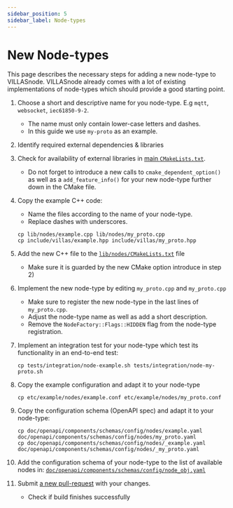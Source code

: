 ```yaml
---
sidebar_position: 5
sidebar_label: Node-types
---
```


# New Node-types

This page describes the necessary steps for adding a new node-type to VILLASnode.
VILLASnode already comes with a lot of existing implementations of node-types which should provide a good starting point.

1. Choose a short and descriptive name for you node-type. E.g `mqtt`, `websocket`, `iec61850-9-2`.
    - The name must only contain lower-case letters and dashes.
    - In this guide we use `my-proto` as an example.

1. Identify required external dependencies & libraries

1. Check for availability of external libraries in [main `CMakeLists.txt`](https://github.com/VILLASframework/node/blob/master/CMakeLists.txt).
    - Do not forget to introduce a new calls to `cmake_dependent_option()` as well as a `add_feature_info()` for your new node-type further down in the CMake file.

1. Copy the example C++ code:
    - Name the files according to the name of your node-type.
    - Replace dashes with underscores.

    ```shell
    cp lib/nodes/example.cpp lib/nodes/my_proto.cpp
    cp include/villas/example.hpp include/villas/my_proto.hpp
    ```

1. Add the new C++ file to the [`lib/nodes/CMakeLists.txt`](https://github.com/VILLASframework/node/blob/master/lib/nodes/CMakeLists.txt) file
    - Make sure it is guarded by the new CMake option introduce in step 2)

1. Implement the new node-type by editing `my_proto.cpp` and `my_proto.cpp`
    - Make sure to register the new node-type in the last lines of `my_proto.cpp`.
    - Adjust the node-type name as well as add a short description.
    - Remove the `NodeFactory::Flags::HIDDEN` flag from the node-type registration.

1. Implement an integration test for your node-type which test its functionality in an end-to-end test:
    ```shell
    cp tests/integration/node-example.sh tests/integration/node-my-proto.sh
    ```

1. Copy the example configuration and adapt it to your node-type
    ```shell
    cp etc/example/nodes/example.conf etc/example/nodes/my_proto.conf
    ```

1. Copy the configuration schema (OpenAPI spec) and adapt it to your node-type:

    ```shell
    cp doc/openapi/components/schemas/config/nodes/example.yaml doc/openapi/components/schemas/config/nodes/my_proto.yaml
    cp doc/openapi/components/schemas/config/nodes/_example.yaml doc/openapi/components/schemas/config/nodes/_my_proto.yaml
    ```

1. Add the configuration schema of your node-type to the list of available nodes in:
    [`doc/openapi/components/schemas/config/node_obj.yaml`](hhttps://github.com/VILLASframework/node/blob/master/doc/openapi/components/schemas/config/node_obj.yaml)

1. Submit [a new pull-request](https://github.com/VILLASframework/node/pulls) with your changes.
    - Check if build finishes successfully
